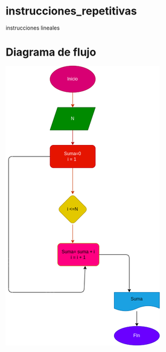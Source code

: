# instrucciones_repetitivas
instrucciones lineales 

# Diagrama de flujo
![diagrama de flujo](diagrama.png "diagrama de flujo")
